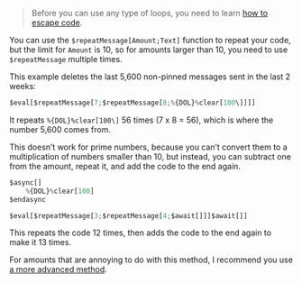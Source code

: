 > Before you can use any type of loops, you need to learn [how to escape code](../Escaping.md).

You can use the `$repeatMessage[Amount;Text]` function to repeat your code, but the limit for `Amount` is 10, so for amounts larger than 10, you need to use `$repeatMessage` multiple times.

This example deletes the last 5,600 non-pinned messages sent in the last 2 weeks:
```js
$eval[$repeatMessage[7;$repeatMessage[8;%{DOL}%clear[100\]]]]
```
It repeats `%{DOL}%clear[100\]` 56 times (7 x 8 = 56), which is where the number 5,600 comes from.

This doesn’t work for prime numbers, because you can’t convert them to a multiplication of numbers smaller than 10, but instead, you can subtract one from the amount, repeat it, and add the code to the end again.
```js
$async[]
    %{DOL}%clear[100]
$endasync

$eval[$repeatMessage[3;$repeatMessage[4;$await[]]]$await[]]
```
This repeats the code 12 times, then adds the code to the end again to make it 13 times.

For amounts that are annoying to do with this method, I recommend you use [a more advanced method](../Run%20X%20Times/Advanced%20Method.md).
